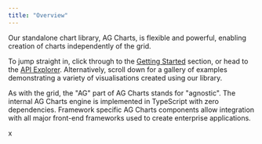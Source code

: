 ```yaml
---
title: "Overview"
---
```


Our standalone chart library, AG Charts, is flexible and powerful, enabling creation of charts independently of the grid.

To jump straight in, click through to the [Getting Started](/charts-getting-started/) section, or head to the [API Explorer](/charts-api-explorer/). Alternatively, scroll down for a gallery of examples demonstrating a variety of visualisations created using our library.

As with the grid, the "AG" part of AG Charts stands for "agnostic". The internal AG Charts engine is implemented in TypeScript with zero dependencies. Framework specific AG Charts components allow integration with all major front-end frameworks used to create enterprise applications.

<chart-gallery></chart-gallery>x
